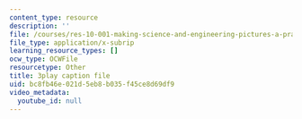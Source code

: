 ```yaml
---
content_type: resource
description: ''
file: /courses/res-10-001-making-science-and-engineering-pictures-a-practical-guide-to-presenting-your-work-spring-2016/bc8fb46e021d5eb8b035f45ce8d69df9_7wOsPc0XtpY.vtt
file_type: application/x-subrip
learning_resource_types: []
ocw_type: OCWFile
resourcetype: Other
title: 3play caption file
uid: bc8fb46e-021d-5eb8-b035-f45ce8d69df9
video_metadata:
  youtube_id: null
---
```

